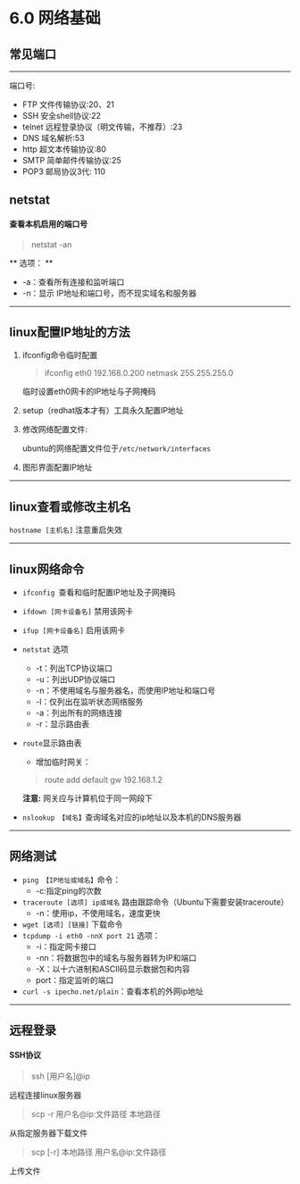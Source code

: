 # 6.0 网络基础

## 常见端口
***

端口号:
-  FTP 文件传输协议:20、21
-  SSH 安全shell协议:22
-  telnet 远程登录协议（明文传输，不推荐）:23
-  DNS 域名解析:53
-  http 超文本传输协议:80
-  SMTP 简单邮件传输协议:25
-  POP3 邮局协议3代: 110

## netstat
#### 查看本机启用的端口号
> netstat -an

** 选项： **
- -a：查看所有连接和监听端口
- -n：显示 IP地址和端口号，而不现实域名和服务器

***

## linux配置IP地址的方法
1. ifconfig命令临时配置
    > ifconfig eth0 192.168.0.200 netmask 255.255.255.0

    临时设置eth0网卡的IP地址与子网掩码
2. setup（redhat版本才有）工具永久配置IP地址

3. 修改网络配置文件:

   ubuntu的网络配置文件位于`/etc/network/interfaces`

4. 图形界面配置IP地址

***
## linux查看或修改主机名
`hostname [主机名]` 注意重启失效
***
## linux网络命令
- `ifconfig `查看和临时配置IP地址及子网掩码
- `ifdown [网卡设备名]` 禁用该网卡
- `ifup [网卡设备名]` 启用该网卡
- `netstat`
  选项
  - -t：列出TCP协议端口
  - -u：列出UDP协议端口
  - -n：不使用域名与服务器名，而使用IP地址和端口号
  - -l：仅列出在监听状态网络服务
  - -a：列出所有的网络连接
  - -r：显示路由表
- `route`显示路由表
  - 增加临时网关：
  > route add default gw 192.168.1.2

  **注意:** 网关应与计算机位于同一网段下
- `nslookup 【域名】`查询域名对应的ip地址以及本机的DNS服务器

***

## 网络测试
- `ping 【IP地址或域名】`命令：
  - -c:指定ping的次数
- `traceroute [选项] ip或域名` 路由跟踪命令（Ubuntu下需要安装traceroute）
  - -n：使用ip，不使用域名，速度更快
- `wget [选项] [链接]` 下载命令
- `tcpdump -i eth0 -nnX port 21`
  选项：
  - -i：指定网卡接口
  - -nn：将数据包中的域名与服务器转为IP和端口
  - -X：以十六进制和ASCII码显示数据包和内容
  - port：指定监听的端口
- `curl -s ipecho.net/plain`：查看本机的外网ip地址

***

## 远程登录
#### SSH协议
> ssh [用户名]@ip

远程连接linux服务器

> scp -r 用户名@ip:文件路径 本地路径

从指定服务器下载文件

> scp [-r] 本地路径  用户名@ip:文件路径

上传文件
